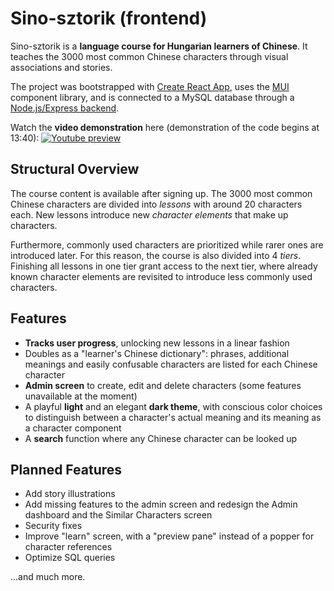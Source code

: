 # Sino-sztorik (frontend)

Sino-sztorik is a **language course for Hungarian learners of Chinese**. It teaches the 3000 most common Chinese characters through visual associations and stories.

The project was bootstrapped with [Create React App](https://github.com/facebook/create-react-app), uses the [MUI](https://mui.com) component library, and is connected to a MySQL database through a [Node.js/Express backend](https://github.com/x22tri/sino-sztorik-backend).

Watch the **video demonstration** here (demonstration of the code begins at 13:40):
[![Youtube preview](https://i.ytimg.com/vi_webp/ROojjfTMzqI/maxresdefault.webp)](https://www.youtube.com/watch?v=ROojjfTMzqI)

## Structural Overview

The course content is available after signing up. The 3000 most common Chinese characters are divided into *lessons* with around 20 characters each. New lessons introduce new *character elements* that make up characters.

Furthermore, commonly used characters are prioritized while rarer ones are introduced later. For this reason, the course is also divided into 4 *tiers*. Finishing all lessons in one tier grant access to the next tier, where already known character elements are revisited to introduce less commonly used characters.

## Features

- **Tracks user progress**, unlocking new lessons in a linear fashion
- Doubles as a "learner's Chinese dictionary": phrases, additional meanings and easily confusable characters are listed for each Chinese character
- **Admin screen** to create, edit and delete characters (some features unavailable at the moment)
- A playful **light** and an elegant **dark theme**, with conscious color choices to distinguish between a character's actual meaning and its meaning as a character component
- A **search** function where any Chinese character can be looked up

## Planned Features

- Add story illustrations
- Add missing features to the admin screen and redesign the Admin dashboard and the Similar Characters screen
- Security fixes
- Improve "learn" screen, with a "preview pane" instead of a popper for character references
- Optimize SQL queries

...and much more.